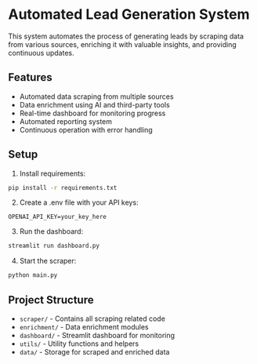 # Automated Lead Generation System

This system automates the process of generating leads by scraping data from various sources, enriching it with valuable insights, and providing continuous updates.

## Features

- Automated data scraping from multiple sources
- Data enrichment using AI and third-party tools
- Real-time dashboard for monitoring progress
- Automated reporting system
- Continuous operation with error handling

## Setup

1. Install requirements:
```bash
pip install -r requirements.txt
```

2. Create a .env file with your API keys:
```
OPENAI_API_KEY=your_key_here
```

3. Run the dashboard:
```bash
streamlit run dashboard.py
```

4. Start the scraper:
```bash
python main.py
```

## Project Structure

- `scraper/` - Contains all scraping related code
- `enrichment/` - Data enrichment modules
- `dashboard/` - Streamlit dashboard for monitoring
- `utils/` - Utility functions and helpers
- `data/` - Storage for scraped and enriched data
